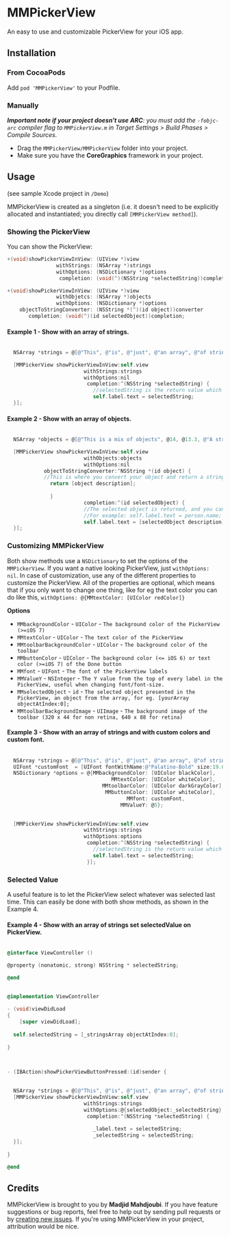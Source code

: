 MMPickerView
============

An easy to use and customizable PickerView for your iOS app.


## Installation

### From CocoaPods

Add `pod 'MMPickerView'` to your Podfile.

### Manually

_**Important note if your project doesn't use ARC**: you must add the `-fobjc-arc` compiler flag to `MMPickerView.m` in Target Settings > Build Phases > Compile Sources._

* Drag the `MMPickerView/MMPickerView` folder into your project.
* Make sure you have the **CoreGraphics** framework in your project.

## Usage

(see sample Xcode project in `/Demo`)

MMPickerView is created as a singleton (i.e. it doesn't need to be explicitly allocated and instantiated; you directly call `[MMPickerView method]`).

### Showing the PickerView

You can show the PickerView:

```objective-c
+(void)showPickerViewInView: (UIView *)view
                withStrings: (NSArray *)strings
                withOptions: (NSDictionary *)options
                 completion: (void(^)(NSString *selectedString))completion;

+(void)showPickerViewInView: (UIView *)view
                withObjetcs: (NSArray *)objects
                withOptions: (NSDictionary *)options
    objectToStringConverter: (NSString *(^)(id object))converter
       completion: (void(^)(id selectedObject))completion;
```


#### Example 1 - Show with an array of strings.
```objective-c
  
  NSArray *strings = @[@"This", @"is", @"just", @"an array", @"of strings."];

  [MMPickerView showPickerViewInView:self.view
                         withStrings:strings
                         withOptions:nil
                          completion:^(NSString *selectedString) {
   							//selectedString is the return value which you can use as you wish
                            self.label.text = selectedString;
  }];
```

#### Example 2 - Show with an array of objects.
```objective-c
    
  NSArray *objects = @[@"This is a mix of objects", @14, @13.3, @"A string", @1000];

  [MMPickerView showPickerViewInView:self.view
   						 withObjects:objects
					     withOptions:nil
		    objectToStringConverter:^NSString *(id object) {
			//This is where you convert your object and return a string, for eg. return person.name;
	          return [object description];
   
              }
						 completion:^(id selectedObject) {
					     //The selected object is returned, and you can use the value as you wish
					     //For example: self.label.text = person.name;
					     self.label.text = [selectedObject description];
  }];
```

### Customizing MMPickerView
Both show methods use a `NSDictionary` to set the options of the `MMPickerView`. If you want a native looking PickerView, just `withOptions: nil`. In case of customization, use any of the different properties to customize the PickerView. All of the properties are optional, which means that if you only want to change one thing, like for eg the text color you can do like this, `withOptions: @{MMtextColor: [UIColor redColor]}`

**Options**

     
- `MMbackgroundColor` - `UIColor` - `The background color of the PickerView (>=iOS 7)`
- `MMtextColor` - `UIColor` - `The text color of the PickerView`
- `MMtoolbarBackgroundColor` - `UIColor` - `The background color of the toolbar`
- `MMbuttonColor` - `UIColor` - `The background color (<= iOS 6) or text color (>=iOS 7) of the Done button`
- `MMfont` - `UIFont` - `The font of the PickerView labels`
- `MMValueY` - `NSInteger` - `The Y value from the top of every label in the PickerView, useful when changing font/font-size.`
- `MMselectedObject` - `id` - `The selected object presented in the PickerView, an object from the array, for eg. [yourArray objectAtIndex:0];`
- `MMtoolbarBackgroundImage` - `UIImage` - `The background image of the toolbar (320 x 44 for non retina, 640 x 88 for retina)`


#### Example 3 - Show with an array of strings and with custom colors and custom font.
```objective-c
  
  NSArray *strings = @[@"This", @"is", @"just", @"an array", @"of strings."];
  UIFont *customFont  = [UIFont fontWithName:@"Palatino-Bold" size:19.0];
  NSDictionary *options = @{MMbackgroundColor: [UIColor blackColor],
                                  MMtextColor: [UIColor whiteColor],
                               MMtoolbarColor: [UIColor darkGrayColor],
                                MMbuttonColor: [UIColor whiteColor],
                                       MMfont: customFont,
                                     MMValueY: @5};

  
  [MMPickerView showPickerViewInView:self.view
                         withStrings:strings
                         withOptions:options
                          completion:^(NSString *selectedString) {
                            //selectedString is the return value which you can use as you wish
                            self.label.text = selectedString;
                          }];
```

### Selected Value
A useful feature is to let the PickerView select whatever was selected last time. This can easily be done with both show methods, as shown in the Example 4.



#### Example 4 - Show with an array of strings set selectedValue on PickerView.

```objective-c
  
@interface ViewController ()

@property (nonatomic, strong) NSString * selectedString;

@end
  
  
@implementation ViewController

- (void)viewDidLoad
{
    [super viewDidLoad];
  
  self.selectedString = [_stringsArray objectAtIndex:0];
  
}


  
- (IBAction)showPickerViewButtonPressed:(id)sender {

  
  NSArray *strings = @[@"This", @"is", @"just", @"an array", @"of strings."];
  [MMPickerView showPickerViewInView:self.view
                         withStrings:strings
                         withOptions:@{selectedObject:_selectedString}
                          completion:^(NSString *selectedString) {
    
                            _label.text = selectedString;
                            _selectedString = selectedString;
  }];
  
}

@end  
```

## Credits

MMPickerView is brought to you by **Madjid Mahdjoubi**. If you have feature suggestions or bug reports, feel free to help out by sending pull requests or by [creating new issues](https://github.com/madjid/MMPickerView/issues/new). If you're using MMPickerView in your project, attribution would be nice.


